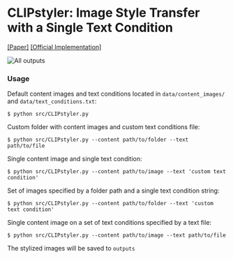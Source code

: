 # CLIPstyler: Image Style Transfer with a Single Text Condition
[[Paper]](https://arxiv.org/abs/2112.00374) [[Official Implementation]](https://github.com/cyclomon/CLIPstyler)


![All outputs](outputs/output_all.png)


### Usage

Default content images and text conditions located in `data/content_images/` and `data/text_conditions.txt`:
```
$ python src/CLIPstyler.py
```

Custom folder with content images and custom text conditions file:
```
$ python src/CLIPstyler.py --content path/to/folder --text path/to/file
```

Single content image and single text condition:
```
$ python src/CLIPstyler.py --content path/to/image --text 'custom text condition'
```

Set of images specified by a folder path and a single text condition string:
```
$ python src/CLIPstyler.py --content path/to/folder --text 'custom text condition'
```

Single content image on a set of text conditions specified by a text file:
```
$ python src/CLIPstyler.py --content path/to/image --text path/to/file
```

The stylized images will be saved to `outputs`
